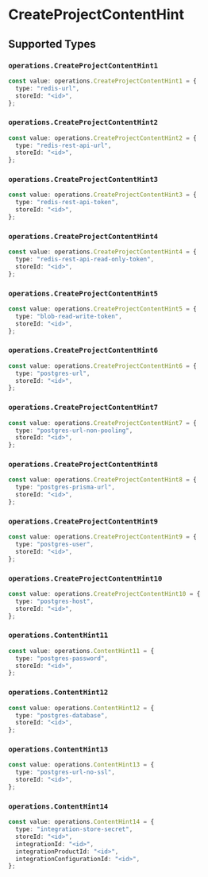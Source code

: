 # CreateProjectContentHint


## Supported Types

### `operations.CreateProjectContentHint1`

```typescript
const value: operations.CreateProjectContentHint1 = {
  type: "redis-url",
  storeId: "<id>",
};
```

### `operations.CreateProjectContentHint2`

```typescript
const value: operations.CreateProjectContentHint2 = {
  type: "redis-rest-api-url",
  storeId: "<id>",
};
```

### `operations.CreateProjectContentHint3`

```typescript
const value: operations.CreateProjectContentHint3 = {
  type: "redis-rest-api-token",
  storeId: "<id>",
};
```

### `operations.CreateProjectContentHint4`

```typescript
const value: operations.CreateProjectContentHint4 = {
  type: "redis-rest-api-read-only-token",
  storeId: "<id>",
};
```

### `operations.CreateProjectContentHint5`

```typescript
const value: operations.CreateProjectContentHint5 = {
  type: "blob-read-write-token",
  storeId: "<id>",
};
```

### `operations.CreateProjectContentHint6`

```typescript
const value: operations.CreateProjectContentHint6 = {
  type: "postgres-url",
  storeId: "<id>",
};
```

### `operations.CreateProjectContentHint7`

```typescript
const value: operations.CreateProjectContentHint7 = {
  type: "postgres-url-non-pooling",
  storeId: "<id>",
};
```

### `operations.CreateProjectContentHint8`

```typescript
const value: operations.CreateProjectContentHint8 = {
  type: "postgres-prisma-url",
  storeId: "<id>",
};
```

### `operations.CreateProjectContentHint9`

```typescript
const value: operations.CreateProjectContentHint9 = {
  type: "postgres-user",
  storeId: "<id>",
};
```

### `operations.CreateProjectContentHint10`

```typescript
const value: operations.CreateProjectContentHint10 = {
  type: "postgres-host",
  storeId: "<id>",
};
```

### `operations.ContentHint11`

```typescript
const value: operations.ContentHint11 = {
  type: "postgres-password",
  storeId: "<id>",
};
```

### `operations.ContentHint12`

```typescript
const value: operations.ContentHint12 = {
  type: "postgres-database",
  storeId: "<id>",
};
```

### `operations.ContentHint13`

```typescript
const value: operations.ContentHint13 = {
  type: "postgres-url-no-ssl",
  storeId: "<id>",
};
```

### `operations.ContentHint14`

```typescript
const value: operations.ContentHint14 = {
  type: "integration-store-secret",
  storeId: "<id>",
  integrationId: "<id>",
  integrationProductId: "<id>",
  integrationConfigurationId: "<id>",
};
```

